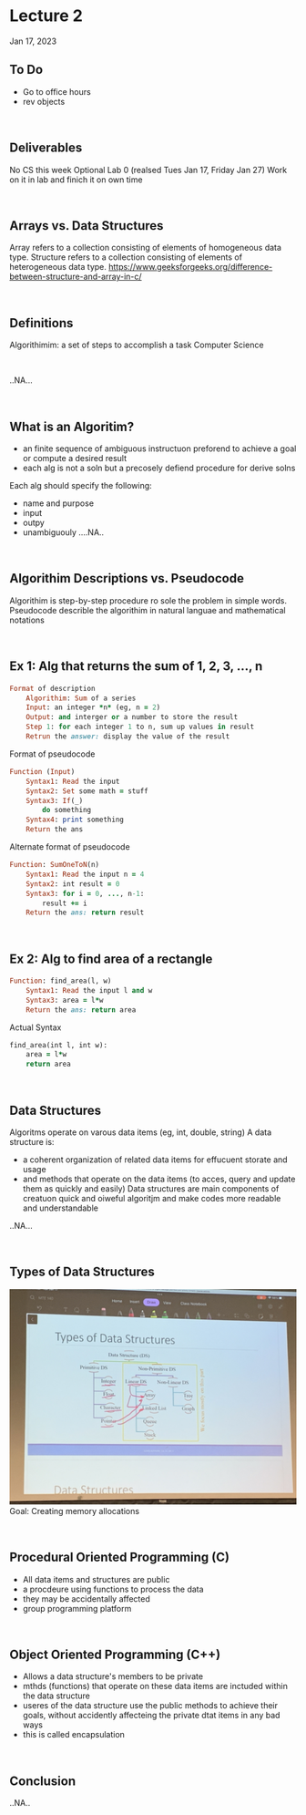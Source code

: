 # Lecture 2
Jan 17, 2023

## To Do
- Go to office hours
- rev objects 

<br>

## Deliverables
No CS this week
Optional Lab 0 (realsed Tues Jan 17, Friday Jan 27)
Work on it in lab and finich it on own time

<br>

## Arrays vs. Data Structures
Array refers to a collection consisting of elements of homogeneous data type. 
Structure refers to a collection consisting of elements of heterogeneous data type.
https://www.geeksforgeeks.org/difference-between-structure-and-array-in-c/ 

<br>

## Definitions
Algorithimim: a set of steps to accomplish a task
Computer Science

<br>

..NA...

<br>

## What is an Algoritim?
- an finite sequence of ambiguous instructuon preforend to achieve a goal or compute a desired result
- each alg is not a soln but a precosely defiend procedure for derive solns

Each alg should specify the following:
- name and purpose
- input
- outpy
- unambiguouly  ....NA..

<br>

## Algorithim Descriptions vs. Pseudocode
Algorithim is step-by-step procedure ro sole the problem in simple words.
Pseudocode describle the algorithim in natural languae and mathematical notations

<br>

## Ex 1: Alg that returns the sum of 1, 2, 3, ..., n

```ruby
Format of description
    Algorithim: Sum of a series 
    Input: an integer *n* (eg, n = 2)
    Output: and interger or a number to store the result
    Step 1: for each integer 1 to n, sum up values in result
    Retrun the answer: display the value of the result
```

Format of pseudocode
```ruby
Function (Input)
    Syntax1: Read the input
    Syntax2: Set some math = stuff
    Syntax3: If(_)
        do something
    Syntax4: print something
    Return the ans
```

Alternate format of pseudocode
```ruby
Function: SumOneToN(n)
    Syntax1: Read the input n = 4
    Syntax2: int result = 0
    Syntax3: for i = 0, ..., n-1:
        result += i
    Return the ans: return result
```

<br>

## Ex 2: Alg to find area of a rectangle
```ruby
Function: find_area(l, w)
    Syntax1: Read the input l and w
    Syntax3: area = l*w
    Return the ans: return area
```

Actual Syntax
```ruby
find_area(int l, int w):
    area = l*w
    return area
```

<br>

## Data Structures
Algoritms operate on varous data items (eg, int, double, string)
A data structure is:
- a coherent organization of related data items for effucuent storate and usage
- and methods that operate on the data items (to acces, query and update them as quickly and easily)
Data structures are main components of creatuon quick and oiweful algoritjm and make codes more readable and understandable

..NA...

<br>

## Types of Data Structures
![L2_types_of_datastructures.JPG](Screenshots/L2_types_of_datastructures.JPG)
Goal: Creating memory allocations

<br>

## Procedural Oriented Programming (C)
- All data items and structures are public
- a procdeure using functions to process the data
- they may be accidentally affected
- group programming platform

<br>

## Object Oriented Programming (C++)
- Allows a data structure's members to be private
- mthds (functions) that operate on these data items are inctuded within the data structure
- useres of the data structure use the public methods to achieve their goals, without accidently affecteing the private dtat items in any bad ways
- this is called encapsulation

<br>

## Conclusion

..NA..
